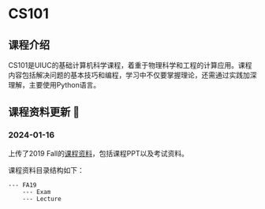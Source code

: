 # CS101

## 课程介绍

CS101是UIUC的基础计算机科学课程，着重于物理科学和工程的计算应用。课程内容包括解决问题的基本技巧和编程，学习中不仅要掌握理论，还需通过实践加深理解，主要使用Python语言。

## 课程资料更新 📢

### 2024-01-16
上传了2019 Fall的[课程资料](./SP20/)，包括课程PPT以及考试资料。

课程资料目录结构如下：
```
--- FA19
    --- Exam
    --- Lecture
```